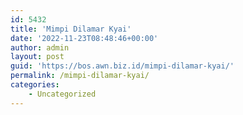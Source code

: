 ```yaml
---
id: 5432
title: 'Mimpi Dilamar Kyai'
date: '2022-11-23T08:48:46+00:00'
author: admin
layout: post
guid: 'https://bos.awn.biz.id/mimpi-dilamar-kyai/'
permalink: /mimpi-dilamar-kyai/
categories:
    - Uncategorized
---
```


